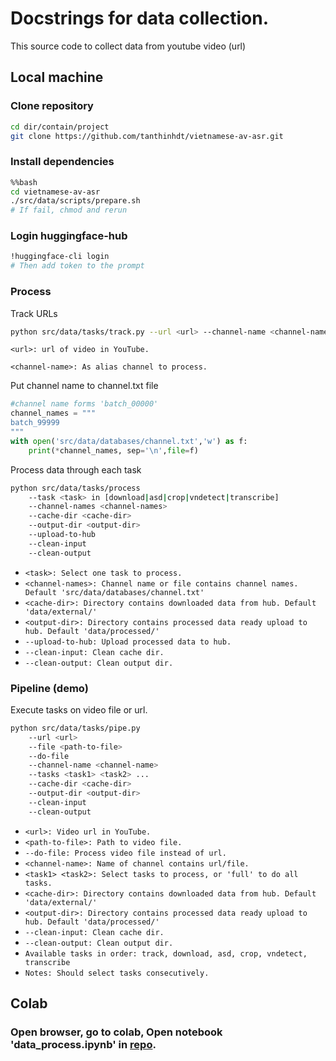 # Docstrings for data collection.

This source code to collect data from youtube video (url)

## Local machine
### Clone repository
```bash
cd dir/contain/project
git clone https://github.com/tanthinhdt/vietnamese-av-asr.git
```
### Install dependencies
```bash
%%bash
cd vietnamese-av-asr
./src/data/scripts/prepare.sh
# If fail, chmod and rerun
```
### Login huggingface-hub
```bash
!huggingface-cli login
# Then add token to the prompt
```
### Process
Track URLs
```bash
python src/data/tasks/track.py --url <url> --channel-name <channel-name>
```
`<url>: url of video in YouTube.
`

`<channel-name>: As alias channel to process.
`

Put channel name to channel.txt file
```python
#channel name forms 'batch_00000'
channel_names = """
batch_99999
"""
with open('src/data/databases/channel.txt','w') as f:
    print(*channel_names, sep='\n',file=f)
```
Process data through each task
```bash
python src/data/tasks/process 
    --task <task> in [download|asd|crop|vndetect|transcribe] 
    --channel-names <channel-names> 
    --cache-dir <cache-dir>  
    --output-dir <output-dir> 
    --upload-to-hub          
    --clean-input            
    --clean-output           
```


- `<task>: Select one task to process.`
- `<channel-names>: Channel name or file contains channel names. Default 'src/data/databases/channel.txt'`
- `<cache-dir>: Directory contains downloaded data from hub. Default 'data/external/'`
- `<output-dir>: Directory contains processed data ready upload to hub. Default 'data/processed/'`
- `--upload-to-hub: Upload processed data to hub.`
- `--clean-input: Clean cache dir.`
- `--clean-output: Clean output dir.`

### Pipeline (demo)
Execute tasks on video file or url.
```bash
python src/data/tasks/pipe.py
    --url <url>                     
    --file <path-to-file>
    --do-file                       
    --channel-name <channel-name>   
    --tasks <task1> <task2> ...     
    --cache-dir <cache-dir>         
    --output-dir <output-dir>       
    --clean-input
    --clean-output
```
- `<url>: Video url in YouTube.`
- `<path-to-file>: Path to video file.`
- `--do-file: Process video file instead of url.`
- `<channel-name>: Name of channel contains url/file.`
- `<task1> <task2>: Select tasks to process, or 'full' to do all tasks.`
- `<cache-dir>: Directory contains downloaded data from hub. Default 'data/external/'`
- `<output-dir>: Directory contains processed data ready upload to hub. Default 'data/processed/'`
- `--clean-input: Clean cache dir.`
- `--clean-output: Clean output dir.`
- `Available tasks in order: track, download, asd, crop, vndetect, transcribe`
- `Notes: Should select tasks consecutively. `

## Colab
### Open browser, go to colab, Open notebook 'data_process.ipynb' in [repo](https://github.com/minhnv4099/vietnamese-av-asr/tree/data_collection/notebooks).
